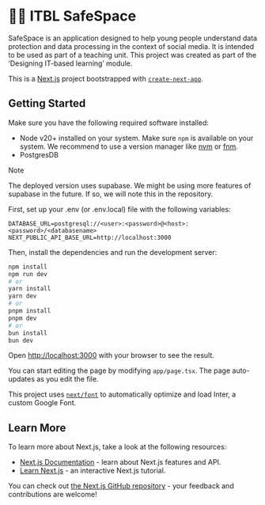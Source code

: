 # 🧑‍🏫 ITBL SafeSpace

SafeSpace is an application designed to help young people understand data protection and data processing in the context of social media. It is intended to be used as part of a teaching unit. This project was created as part of the ‘Designing IT-based learning’ module.

This is a [Next.js](https://nextjs.org/) project bootstrapped with [`create-next-app`](https://github.com/vercel/next.js/tree/canary/packages/create-next-app).

## Getting Started

Make sure you have the following required software installed:

- Node v20+ installed on your system. Make sure `npm` is available on your system.
  We recommend to use a version manager like [nvm](https://github.com/nvm-sh/nvm) or [fnm](https://github.com/Schniz/fnm).
- PostgresDB

> [!NOTE]
> The deployed version uses supabase. We might be using more features of supabase in the future. If so, we will note this in the repository.

First, set up your .env (or .env.local) file with the following variables:

```dotenv
DATABASE_URL=postgresql://<user>:<password>@<host>:<password>/<databasename>
NEXT_PUBLIC_API_BASE_URL=http://localhost:3000
```

Then, install the dependencies and run the development server:

```bash
npm install
npm run dev
# or
yarn install
yarn dev
# or
pnpm install
pnpm dev
# or
bun install
bun dev
```

Open [http://localhost:3000](http://localhost:3000) with your browser to see the result.

You can start editing the page by modifying `app/page.tsx`. The page auto-updates as you edit the file.

This project uses [`next/font`](https://nextjs.org/docs/basic-features/font-optimization) to automatically optimize and load Inter, a custom Google Font.

## Learn More

To learn more about Next.js, take a look at the following resources:

- [Next.js Documentation](https://nextjs.org/docs) - learn about Next.js features and API.
- [Learn Next.js](https://nextjs.org/learn) - an interactive Next.js tutorial.

You can check out [the Next.js GitHub repository](https://github.com/vercel/next.js/) - your feedback and contributions are welcome!
